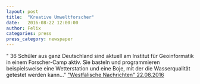 ```yaml
---
layout: post
title:  "Kreative Umweltforscher"
date:   2016-08-22 12:00:00
author: Felix
categories: press
press_category: newspaper
---
```

"
36 Schüler aus ganz Deutschland sind aktuell am Institut für Geoinformatik in einem Forscher-Camp aktiv. Sie basteln und programmieren beispielsweise eine Wetterstation und eine Boje, mit der die Wasserqualität getestet werden kann..."
<a href="http://www.wn.de/Muenster/Muenster/2504141-Forscher-Camp-an-der-Uni-Kreative-Umweltforscher" target="_blank">"Westfälische Nachrichten" 22.08.2016</a>
